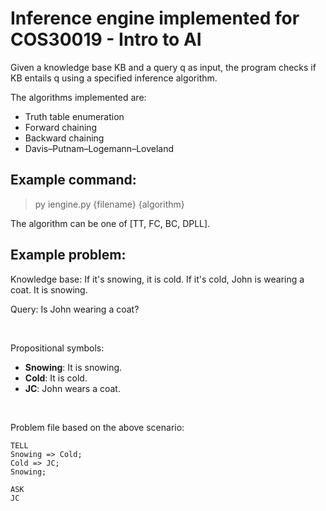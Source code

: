 # Inference engine implemented for COS30019 - Intro to AI

Given a knowledge base KB and a query q as input, the program checks if KB entails q using a specified inference algorithm.

The algorithms implemented are:
- Truth table enumeration 
- Forward chaining
- Backward chaining
- Davis–Putnam–Logemann–Loveland

## Example command:
> py iengine.py {filename} {algorithm}

The algorithm can be one of [TT, FC, BC, DPLL].


## Example problem:

Knowledge base: If it's snowing, it is cold. If it's cold, John is wearing a coat. It is snowing.

Query: Is John wearing a coat?

<br>

Propositional symbols:
- **Snowing**: It is snowing.
- **Cold**: It is cold.
- **JC**: John wears a coat.


<br>

Problem file based on the above scenario:
```
TELL
Snowing => Cold;
Cold => JC;
Snowing;

ASK
JC
```
